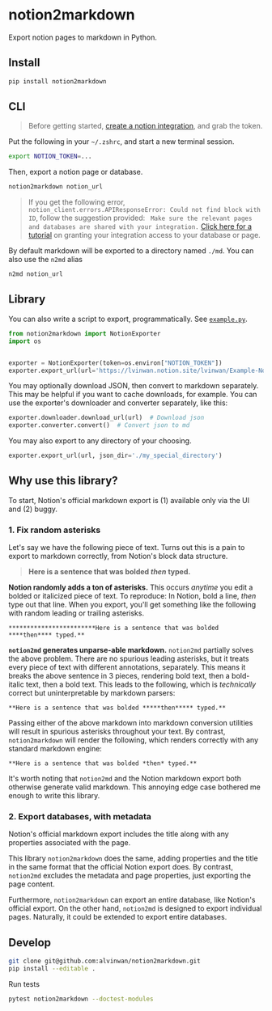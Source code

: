 # notion2markdown

Export notion pages to markdown in Python.

## Install

```bash
pip install notion2markdown
```

## CLI

> Before getting started, [create a notion integration](https://developers.notion.com/docs/create-a-notion-integration), and grab the token.

Put the following in your `~/.zshrc`, and start a new terminal session.

```bash
export NOTION_TOKEN=...
```

Then, export a notion page or database.

```bash
notion2markdown notion_url
```

> If you get the following error, `notion_client.errors.APIResponseError: Could not find block with ID`, follow the suggestion provided: ` Make sure the relevant pages and databases are shared with your integration.` [Click here for a tutorial](https://www.notion.so/help/add-and-manage-connections-with-the-api#add-connections-to-pages) on granting your integration access to your database or page.

By default markdown will be exported to a directory named `./md`. You can also use the `n2md` alias

```bash
n2md notion_url
```

## Library

You can also write a script to export, programmatically. See [`example.py`](https://github.com/alvinwan/notion2markdown/blob/main/example.py).

```python
from notion2markdown import NotionExporter
import os


exporter = NotionExporter(token=os.environ["NOTION_TOKEN"])
exporter.export_url(url='https://lvinwan.notion.site/lvinwan/Example-Notion-Page-f8deb4d042034c6c8d03b6de37a99498')
```

You may optionally download JSON, then convert to markdown separately. This may be helpful if you want to cache downloads, for example. You can use the exporter's downloader and converter separately, like this:

```python
exporter.downloader.download_url(url)  # Download json
exporter.converter.convert()  # Convert json to md
```

You may also export to any directory of your choosing.

```python
exporter.export_url(url, json_dir='./my_special_directory')
```

## Why use this library?

To start, Notion's official markdown export is (1) available only via the UI and (2) buggy.

### 1. Fix random asterisks

Let's say we have the following piece of text. Turns out this is a pain to export to markdown correctly, from Notion's block data structure.

> **Here is a sentence that was bolded *then* typed.**

**Notion randomly adds a ton of asterisks.** This occurs *anytime* you edit a bolded or italicized piece of text. To reproduce: In Notion, bold a line, *then* type out that line. When you export, you'll get something like the following with random leading or trailing asterisks.

```
************************Here is a sentence that was bolded ****then**** typed.**
```

**`notion2md` generates unparse-able markdown.** `notion2md` partially solves the above problem. There are no spurious leading asterisks, but it treats every piece of text with different annotations, separately. This means it breaks the above sentence in 3 pieces, rendering bold text, then a bold-italic text, then a bold text. This leads to the following, which is *technically* correct but uninterpretable by markdown parsers:

```
**Here is a sentence that was bolded *****then***** typed.**
```

Passing either of the above markdown into markdown conversion utilities will result in spurious asterisks throughout your text. By contrast, `notion2markdown` will render the following, which renders correctly with any standard markdown engine:

```
**Here is a sentence that was bolded *then* typed.**
```

It's worth noting that `notion2md` and the Notion markdown export both otherwise generate valid markdown. This annoying edge case bothered me enough to write this library.

### 2. Export databases, with metadata

Notion's official markdown export includes the title along with any properties associated with the page.

This library `notion2markdown` does the same, adding properties and the title in the same format that the official Notion export does. By contrast, `notion2md` excludes the metadata and page properties, just exporting the page content.

Furthermore, `notion2markdown` can export an entire database, like Notion's official export. On the other hand, `notion2md` is designed to export individual pages. Naturally, it could be extended to export entire databases.

## Develop

```bash
git clone git@github.com:alvinwan/notion2markdown.git
pip install --editable .
```

Run tests

```bash
pytest notion2markdown --doctest-modules
```
